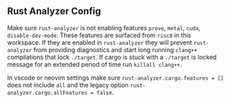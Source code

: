 ## Rust Analyzer Config

Make sure `rust-analyzer` is not enabling features `prove`, `metal`, `cuda`, `disable-dev-mode`.
These features are surfaced from `risc0` in this workspace.
If they are enabled in `rust-analyzer` they will prevent `rust-analyzer` from providing diagnostics and start long running `clang++` compilations that lock `./target`.
If cargo is stuck with a `./target` is locked message for an extended period of time run `killall clang++`.

In vscode or neovim settings make sure `rust-analyzer.cargo.features = []` does not include `all` and the legacy option `rust-analyzer.cargo.allFeatures = false`.
